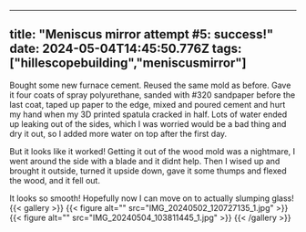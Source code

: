
---
title: "Meniscus mirror attempt #5: success!"
date: 2024-05-04T14:45:50.776Z
tags: ["hillescopebuilding","meniscusmirror"]
---
Bought some new furnace cement. Reused the same mold as before. Gave it four coats of spray polyurethane, sanded with #320 sandpaper before the last coat, taped up paper to the edge, mixed and poured cement and hurt my hand when my 3D printed spatula cracked in half. Lots of water ended up leaking out of the sides, which I was worried would be a bad thing and dry it out, so I added more water on top after the first day.

But it looks like it worked! Getting it out of the wood mold was a nightmare, I went around the side with a blade and it didnt help. Then I wised up and brought it outside, turned it upside down, gave it some thumps and flexed the wood, and it fell out.

It looks so smooth! Hopefully now I can move on to actually slumping glass!
{{< gallery >}}
{{< figure alt="" src="IMG_20240502_120727135_1.jpg" >}}
{{< figure alt="" src="IMG_20240504_103811445_1.jpg" >}}
{{< /gallery >}}


